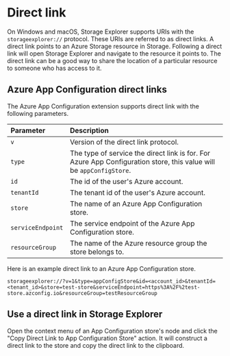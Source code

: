 # Direct link

On Windows and macOS, Storage Explorer supports URIs with the `storageexplorer://` protocol. These URIs are referred to as direct links. A direct link points to an Azure Storage resource in Storage. Following a direct link will open Storage Explorer and navigate to the resource it points to. The direct link can be a good way to share the location of a particular resource to someone who has access to it.

## Azure App Configuration direct links

The Azure App Configuration extension supports direct link with the following parameters.

Parameter         | Description
:-----------------| :---------
`v`               | Version of the direct link protocol.
`type`            | The type of service the direct link is for. For Azure App Configuration store, this value will be `appConfigStore`.
`id`              | The id of the user's Azure account.
`tenantId`        | The tenant id of the user's Azure account.
`store`           | The name of an Azure App Configuration store.
`serviceEndpoint` | The service endpoint of the Azure App Configuration store.
`resourceGroup`   | The name of the Azure resource group the store belongs to.

Here is an example direct link to an Azure App Configuration store. 

`storageexplorer://?v=1&type=appConfigStore&id=<account_id>&tenantId=<tenant_id>&store=test-store&serviceEndpoint=https%3A%2F%2test-store.azconfig.io&resourceGroup=testResourceGroup`

## Use a direct link in Storage Explorer

Open the context menu of an App Configuration store's node and click the "Copy Direct Link to App Configuration Store" action. It will construct a direct link to the store and copy the direct link to the clipboard.
